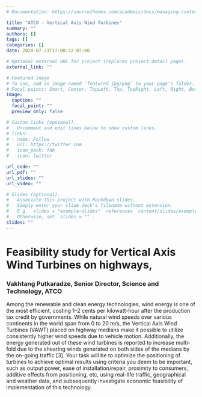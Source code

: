```yaml
---
# Documentation: https://sourcethemes.com/academic/docs/managing-content/

title: "ATCO - Vertical Axis Wind Turbines"
summary: ""
authors: []
tags: []
categories: []
date: 2020-07-23T17:00:22-07:00

# Optional external URL for project (replaces project detail page).
external_link: ""

# Featured image
# To use, add an image named `featured.jpg/png` to your page's folder.
# Focal points: Smart, Center, TopLeft, Top, TopRight, Left, Right, BottomLeft, Bottom, BottomRight.
image:
  caption: ""
  focal_point: ""
  preview_only: false

# Custom links (optional).
#   Uncomment and edit lines below to show custom links.
# links:
# - name: Follow
#   url: https://twitter.com
#   icon_pack: fab
#   icon: twitter

url_code: ""
url_pdf: ""
url_slides: ""
url_video: ""

# Slides (optional).
#   Associate this project with Markdown slides.
#   Simply enter your slide deck's filename without extension.
#   E.g. `slides = "example-slides"` references `content/slides/example-slides.md`.
#   Otherwise, set `slides = ""`.
slides: ""
---
```

# Feasibility study for Vertical Axis Wind Turbines on highways, 

### Vakhtang Putkaradze, Senior Director, Science and Technology, ATCO

Among the renewable and clean energy technologies, wind energy is one of the
most efficient, costing 1–2 cents per kilowatt-hour after the production tax
credit by governments. While natural wind speeds over various continents in the
world span from 0 to 20 m/s, the Vertical Axis Wind Turbines (VAWT) placed on
highway medians make it possible to utilize consistently higher wind speeds due
to vehicle motion. Additionally, the energy generated out of these wind turbines
is reported to increase multi-fold due to the shearing winds generated on both
sides of the medians by the on-going traffic [3]. Your task will be to optimize
the positioning of turbines to achieve optimal results using criteria you deem
to be important, such as output power, ease of installation/repair, proximity to
consumers, additive effects from positioning, etc, using real-life traffic,
geographical and weather data, and subsequently investigate economic feasibility
of implementation of this technology.
  
